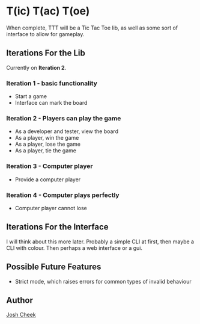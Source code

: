 T(ic) T(ac) T(oe)
=================

When complete, TTT will be a Tic Tac Toe lib, as well as some sort of interface to allow for gameplay.


Iterations For the Lib
----------------------

Currently on **Iteration 2**.

### Iteration 1 - basic functionality

* Start a game
* Interface can mark the board

### Iteration 2 - Players can play the game

* As a developer and tester, view the board
* As a player, win the game
* As a player, lose the game
* As a player, tie the game


### Iteration 3 - Computer player

* Provide a computer player


### Iteration 4 - Computer plays perfectly

* Computer player cannot lose



Iterations For the Interface
----------------------------

I will think about this more later. Probably a simple CLI at first, then maybe a CLI with colour. Then perhaps a web interface or a gui.



Possible Future Features
------------------------

* Strict mode, which raises errors for common types of invalid behaviour


Author
------

[Josh Cheek](http://joshcheek.com/)

